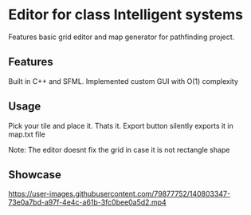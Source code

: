 # Editor for class Intelligent systems

Features basic grid editor and map generator for pathfinding project.

## Features

Built in C++ and SFML.
Implemented custom GUI with O(1) complexity

## Usage

Pick your tile and place it. Thats it. Export button silently exports it in map.txt file

Note: The editor doesnt fix the grid in case it is not rectangle shape

## Showcase


https://user-images.githubusercontent.com/79877752/140803347-73e0a7bd-a97f-4e4c-a61b-3fc0bee0a5d2.mp4





